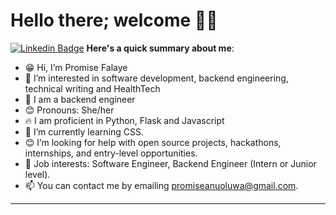 
# Hello there; welcome 👋🏾

[![Linkedin Badge](https://img.shields.io/badge/-promiseanuoluwa-blue?style=for-the-badge&logo=Linkedin&logoColor=white&link=https://www.linkedin.com/in/promise-anuoluwa-0b6a65224)]( https://www.linkedin.com/in/promise-anuoluwa/) 
**Here's a quick summary about me**:

- 😁 Hi, I’m Promise Falaye
- 👀 I’m interested in software development, backend engineering, technical writing and HealthTech
- 🌱 I am a backend engineer
- 😊 Pronouns: She/her
- 🔥  I am proficient in Python, Flask and Javascript
- 🌱 I’m currently learning CSS.
- 😊 I’m looking for help with open source projects, hackathons, internships, and entry-level opportunities.
- 💼 Job interests: Software Engineer, Backend Engineer (Intern or Junior level).
- 📫 You can contact me by emailing promiseanuoluwa@gmail.com.

---
